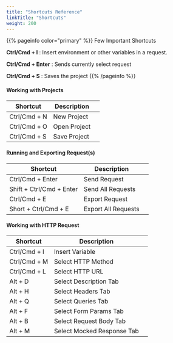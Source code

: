 ```yaml
---
title: "Shortcuts Reference"
linkTitle: "Shortcuts"
weight: 200
---
```


{{% pageinfo color="primary" %}}
Few Important Shortcuts

**Ctrl/Cmd + I** : Insert environment or other variables in a request. 

**Ctrl/Cmd + Enter** : Sends currently select request

**Ctrl/Cmd + S** : Saves the project
{{% /pageinfo %}}


#### Working with Projects

|   Shortcut   | Description  |     |
| ------------ | ------------ | --- |
| Ctrl/Cmd + N | New Project  |     |
| Ctrl/Cmd + O | Open Project |     |
| Ctrl/Cmd + S | Save Project |     |

#### Running and Exporting Request(s)

|         Shortcut         |     Description     |     |
| ------------------------ | ------------------- | --- |
| Ctrl/Cmd + Enter         | Send Request        |     |
| Shift + Ctrl/Cmd + Enter | Send All Requests   |     |
| Ctrl/Cmd + E             | Export Request      |     |
| Short + Ctrl/Cmd + E     | Export All Requests |     |

#### Working with HTTP Request

|   Shortcut   |        Description         |     |
| ------------ | -------------------------- | --- |
| Ctrl/Cmd + I | Insert Variable            |     |
| Ctrl/Cmd + M | Select HTTP Method         |     |
| Ctrl/Cmd + L | Select HTTP URL            |     |
| Alt + D      | Select Description Tab     |     |
| Alt + H      | Select Headers Tab         |     |
| Alt + Q      | Select Queries Tab         |     |
| Alt + F      | Select Form Params Tab     |     |
| Alt + B      | Select Request Body Tab    |     |
| Alt + M      | Select Mocked Response Tab |     |
